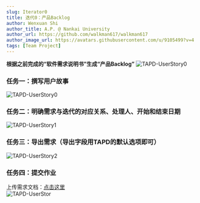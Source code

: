 ```yaml
---
slug: Iterator0
title: 迭代0：产品Backlog
author: Wenxuan Shi
author_title: A.P. @ Nankai University
author_url: https://github.com/walkman617/walkman617
author_image_url: https://avatars.githubusercontent.com/u/9105499?v=4
tags: [Team Project]
---
```



**根据之前完成的“软件需求说明书”生成“产品Backlog”**
![TAPD-UserStory0](/img/tutorial/tapd-UserStory0.jpg)

### 任务一：撰写用户故事
![TAPD-UserStory0](/img/tutorial/tapd-UserStory1.jpg)

### 任务二：明确需求与迭代的对应关系、处理人、开始和结束日期
![TAPD-UserStory1](/img/tutorial/tapd-UserStory2.jpg)

### 任务三：导出需求（导出字段用TAPD的默认选项即可）
![TAPD-UserStory2](/img/tutorial/tapd-UserStory3.jpg)

### 任务四：提交作业
上传需求文档：[点击这里](http://nankai-cs.mikecrm.com/sgGzTlP)  
![TAPD-UserStor](/img/assignments/iterator0.png)
